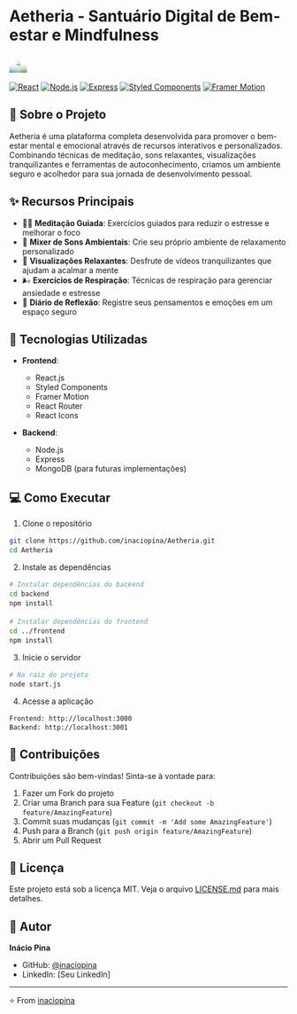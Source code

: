 # Aetheria - Santuário Digital de Bem-estar e Mindfulness

![Aetheria Banner](frontend/public/favicon.png)

[![React](https://img.shields.io/badge/React-20232A?style=for-the-badge&logo=react&logoColor=61DAFB)](https://reactjs.org/)
[![Node.js](https://img.shields.io/badge/Node.js-43853D?style=for-the-badge&logo=node.js&logoColor=white)](https://nodejs.org/)
[![Express](https://img.shields.io/badge/Express.js-404D59?style=for-the-badge)](https://expressjs.com/)
[![Styled Components](https://img.shields.io/badge/styled--components-DB7093?style=for-the-badge&logo=styled-components&logoColor=white)](https://styled-components.com/)
[![Framer Motion](https://img.shields.io/badge/Framer_Motion-0055FF?style=for-the-badge&logo=framer&logoColor=white)](https://www.framer.com/motion/)

## 🌟 Sobre o Projeto

Aetheria é uma plataforma completa desenvolvida para promover o bem-estar mental e emocional através de recursos interativos e personalizados. Combinando técnicas de meditação, sons relaxantes, visualizações tranquilizantes e ferramentas de autoconhecimento, criamos um ambiente seguro e acolhedor para sua jornada de desenvolvimento pessoal.

## ✨ Recursos Principais

- 🧘‍♂️ **Meditação Guiada**: Exercícios guiados para reduzir o estresse e melhorar o foco
- 🎵 **Mixer de Sons Ambientais**: Crie seu próprio ambiente de relaxamento personalizado
- 🎥 **Visualizações Relaxantes**: Desfrute de vídeos tranquilizantes que ajudam a acalmar a mente
- 🌬️ **Exercícios de Respiração**: Técnicas de respiração para gerenciar ansiedade e estresse
- 📔 **Diário de Reflexão**: Registre seus pensamentos e emoções em um espaço seguro

## 🚀 Tecnologias Utilizadas

- **Frontend**:
  - React.js
  - Styled Components
  - Framer Motion
  - React Router
  - React Icons

- **Backend**:
  - Node.js
  - Express
  - MongoDB (para futuras implementações)

## 💻 Como Executar

1. Clone o repositório
```bash
git clone https://github.com/inaciopina/Aetheria.git
cd Aetheria
```

2. Instale as dependências
```bash
# Instalar dependências do backend
cd backend
npm install

# Instalar dependências do frontend
cd ../frontend
npm install
```

3. Inicie o servidor
```bash
# Na raiz do projeto
node start.js
```

4. Acesse a aplicação
```
Frontend: http://localhost:3000
Backend: http://localhost:3001
```

## 🤝 Contribuições

Contribuições são bem-vindas! Sinta-se à vontade para:

1. Fazer um Fork do projeto
2. Criar uma Branch para sua Feature (`git checkout -b feature/AmazingFeature`)
3. Commit suas mudanças (`git commit -m 'Add some AmazingFeature'`)
4. Push para a Branch (`git push origin feature/AmazingFeature`)
5. Abrir um Pull Request

## 📝 Licença

Este projeto está sob a licença MIT. Veja o arquivo [LICENSE.md](LICENSE.md) para mais detalhes.

## 👤 Autor

**Inácio Pina**
- GitHub: [@inaciopina](https://github.com/inaciopina)
- LinkedIn: [Seu LinkedIn]

---
⭐️ From [inaciopina](https://github.com/inaciopina) 